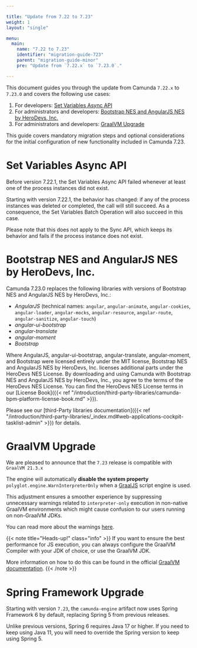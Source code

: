 ```yaml
---

title: "Update from 7.22 to 7.23"
weight: 1
layout: "single"

menu:
  main:
    name: "7.22 to 7.23"
    identifier: "migration-guide-723"
    parent: "migration-guide-minor"
    pre: "Update from `7.22.x` to `7.23.0`."

---
```


This document guides you through the update from Camunda `7.22.x` to `7.23.0` and covers the following use cases:

1. For developers: [Set Variables Async API](#set-variables-async-api)
1. For administrators and developers: [Bootstrap NES and AngularJS NES by HeroDevs, Inc.](#bootstrap-nes-and-angularjs-nes-by-herodevs-inc)
1. For administrators and developers: [GraalVM Upgrade](#graalvm-upgrade)

This guide covers mandatory migration steps and optional considerations for the initial configuration of new functionality included in Camunda 7.23.

# Set Variables Async API

Before version 7.22.1, the Set Variables Async API failed whenever at least one of the process instances did not exist. 

Starting with version 7.22.1, the behavior has changed: if any of the process instances was deleted or completed, the call will still succeed. As a consequence, the Set Variables Batch Operation will also succeed in this case.

Please note that this does not apply to the Sync API, which keeps its behavior and fails if the process instance does not exist.

# Bootstrap NES and AngularJS NES by HeroDevs, Inc.

Camunda 7.23.0 replaces the following libraries with versions of Bootstrap NES and AngularJS NES by HeroDevs, Inc.:

* *AngularJS* (technical names: `angular`, `angular-animate`, `angular-cookies`, `angular-loader`, `angular-mocks`, `angular-resource`, `angular-route`, `angular-sanitize`, `angular-touch`)
*  *angular-ui-bootstrap*
*  *angular-translate*
*  *angular-moment*
*  *Bootstrap*

Where AngularJS, angular-ui-bootstrap, angular-translate, angular-moment, and Bootstrap were licensed entirely under the MIT license, Bootstrap NES and AngularJS NES by HeroDevs, Inc. licenses additional parts under the HeroDevs NES License. By downloading and using Camunda with Bootstrap NES and AngularJS NES by HeroDevs, Inc., you agree to the terms of the HeroDevs NES License. You can find the HeroDevs NES License terms in our [License Book]({{< ref "/introduction/third-party-libraries/camunda-bpm-platform-license-book.md" >}}).

Please see our [third-Party libraries documentation]({{< ref "/introduction/third-party-libraries/_index.md#web-applications-cockpit-tasklist-admin" >}}) for details.

# GraalVM Upgrade

We are pleased to announce that the `7.23` release is compatible with `GraalVM 21.3.x`

The engine will automatically **disable the system property** `polyglot.engine.WarnInterpreterOnly` when a [GraalJS](https://www.graalvm.org/jdk17/reference-manual/js/) script engine is used.

This adjustment ensures a smoother experience by suppressing unnecessary warnings related to `interpreter-only` execution in non-native GraalVM environments
which might cause confusion to our users running on non-GraalVM JDKs.

You can read more about the warnings [here](https://www.graalvm.org/jdk17/reference-manual/js/FAQ/#warning-implementation-does-not-support-runtime-compilation).

{{< note title="Heads-up!" class="info" >}}
If you want to ensure the best performance for JS execution, you can always configure the GraalVM Compiler with your JDK of choice, or use the GraalVM JDK.

More information on how to do this can be found in the official [GraalVM documentation](https://www.graalvm.org/jdk17/reference-manual/js/RunOnJDK/#graalvm-javascript-on-jdk-11).
{{< /note >}}

# Spring Framework Upgrade

Starting with version `7.23`, the `camunda-engine` artifact now uses Spring Framework 6 by default, replacing Spring 5 from previous releases.

Unlike previous versions, Spring 6 requires Java 17 or higher. If you need to keep using Java 11, you will need to override the Spring version to keep using Spring 5.